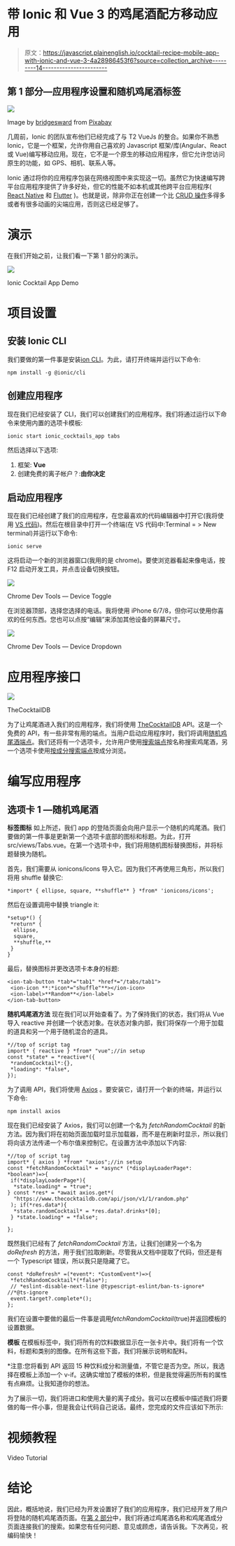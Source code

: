# 带 Ionic 和 Vue 3 的鸡尾酒配方移动应用

> 原文：<https://javascript.plainenglish.io/cocktail-recipe-mobile-app-with-ionic-and-vue-3-4a28986453f6?source=collection_archive---------14----------------------->

## 第 1 部分—应用程序设置和随机鸡尾酒标签

![](img/a614e068cca57ac9f4a9841a1db20134.png)

Image by [bridgesward](https://pixabay.com/users/bridgesward-6083077/?utm_source=link-attribution&utm_medium=referral&utm_campaign=image&utm_content=2578446) from [Pixabay](https://pixabay.com/?utm_source=link-attribution&utm_medium=referral&utm_campaign=image&utm_content=2578446)

几周前，Ionic 的团队宣布他们已经完成了与 T2 VueJs 的整合。如果你不熟悉 Ionic，它是一个框架，允许你用自己喜欢的 Javascript 框架/库(Angular、React 或 Vue)编写移动应用。现在，它不是一个原生的移动应用程序，但它允许您访问原生的功能，如 GPS、相机、联系人等。

Ionic 通过将你的应用程序包装在网络视图中来实现这一切。虽然它为快速编写跨平台应用程序提供了许多好处，但它的性能不如本机或其他跨平台应用程序( [React Native](https://reactnative.dev/) 和 [Flutter](https://flutter.dev/) )。也就是说，除非你正在创建一个比 [CRUD 操作](https://en.wikipedia.org/wiki/Create,_read,_update_and_delete)多得多或者有很多动画的尖端应用，否则这已经足够了。

# 演示

在我们开始之前，让我们看一下第 1 部分的演示。

![](img/e541361338a2fcf5a1128318203f34be.png)

Ionic Cocktail App Demo

# 项目设置

## 安装 Ionic CLI

我们要做的第一件事是安装[ion CLI](https://ionicframework.com/docs/cli)。为此，请打开终端并运行以下命令:

```
npm install -g @ionic/cli
```

## 创建应用程序

现在我们已经安装了 CLI，我们可以创建我们的应用程序。我们将通过运行以下命令来使用内置的选项卡模板:

```
ionic start ionic_cocktails_app tabs
```

然后选择以下选项:

1.  框架: **Vue**
2.  创建免费的离子帐户？:**由你决定**

## 启动应用程序

现在我们已经创建了我们的应用程序，在您最喜欢的代码编辑器中打开它(我将使用 [VS 代码](https://code.visualstudio.com/))。然后在根目录中打开一个终端(在 VS 代码中:Terminal = > New terminal)并运行以下命令:

```
ionic serve
```

这将启动一个新的浏览器窗口(我用的是 chrome)。要使浏览器看起来像电话，按 F12 启动开发工具，并点击设备切换按钮。

![](img/a8802e2e87b7913f1eaaadf3329337a2.png)

Chrome Dev Tools — Device Toggle

在浏览器顶部，选择您选择的电话。我将使用 iPhone 6/7/8，但你可以使用你喜欢的任何东西。您也可以点按“编辑”来添加其他设备的屏幕尺寸。

![](img/af010d704e17a17481bf8bd1936abb17.png)

Chrome Dev Tools — Device Dropdown

# 应用程序接口

![](img/f38892d8d009218c52181e25b09ceee2.png)

TheCocktailDB

为了让鸡尾酒进入我们的应用程序，我们将使用 [TheCocktailDB](https://www.thecocktaildb.com) API。这是一个免费的 API，有一些非常有用的端点。当用户启动应用程序时，我们将调用[随机鸡尾酒端点](https://www.thecocktaildb.com/api/json/v1/1/random.php)。我们还将有一个选项卡，允许用户使用[搜索端点](https://www.thecocktaildb.com/api/json/v1/1/search.php?s=margarita)按名称搜索鸡尾酒，另一个选项卡使用[按成分搜索端点](https://www.thecocktaildb.com/api/json/v1/1/filter.php?i=Gin)按成分浏览。

# 编写应用程序

## 选项卡 1 —随机鸡尾酒

**标签图标** 如上所述，我们 app 的登陆页面会向用户显示一个随机的鸡尾酒。我们要做的第一件事是更新第一个选项卡底部的图标和标题。为此，打开 src/views/Tabs.vue。在第一个选项卡中，我们将用随机图标替换图标，并将标题替换为随机。

首先，我们需要从 ionicons/icons 导入它。因为我们不再使用三角形，所以我们将用 shuffle 替换它:

```
*import* { ellipse, square, **shuffle** } *from* 'ionicons/icons';
```

然后在设置调用中替换 triangle it:

```
*setup*() {
 *return* {
  ellipse,
  square,
  **shuffle,**
 }
}
```

最后，替换图标并更改选项卡本身的标题:

```
<ion-tab-button *tab*="tab1" *href*="/tabs/tab1">
 <ion-icon **:*icon*="shuffle"**></ion-icon>
 <ion-label>**Random**</ion-label>
</ion-tab-button>
```

**随机鸡尾酒方法** 现在我们可以开始查看了。为了保持我们的状态，我们将从 Vue 导入 reactive 并创建一个状态对象。在状态对象内部，我们将保存一个用于加载的道具和另一个用于随机混合的道具。

```
*//top of script tag
import* { reactive } *from* "vue";//in setup
const *state* = *reactive*({
 *randomCocktail*:{},
 *loading*: *false*,
});
```

为了调用 API，我们将使用 [Axios](https://github.com/axios/axios) 。要安装它，请打开一个新的终端，并运行以下命令:

```
npm install axios
```

现在我们已经安装了 Axios，我们可以创建一个名为 *fetchRandomCocktail* 的新方法。因为我们将在初始页面加载时显示加载器，而不是在刷新时显示，所以我们将向该方法传递一个布尔值来控制它。在设置方法中添加以下内容:

```
*//top of script tag
import* { axios } *from* "axios";//in setup
const *fetchRandomCocktail* = *async* (*displayLoaderPage*: *boolean*)=>{
 if(*displayLoaderPage*){
  *state.loading* = *true*;
} const *res* = *await axios.get*(
  "https://www.thecocktaildb.com/api/json/v1/1/random.php"
 ); if(*res.data*){
  *state.randomCocktail* = *res.data?.drinks*[0];
 } *state.loading* = *false*;

};
```

既然我们已经有了 *fetchRandomCocktail* 方法，让我们创建另一个名为 *doRefresh* 的方法，用于我们拉取刷新。尽管我从文档中提取了代码，但还是有一个 Typescript 错误，所以我只是隐藏了它。

```
const *doRefresh* =(*event*: *CustomEvent*)=>{
 *fetchRandomCocktail*(*false*);
 // *eslint-disable-next-line @typescript-eslint/ban-ts-ignore* //*@ts-ignore
 event.target?.complete*();
};
```

我们在设置中要做的最后一件事是调用*fetchRandomCocktail*(true)并返回模板的设置数据。

**模板** 在模板标签中，我们将所有的饮料数据显示在一张卡片中。我们将有一个饮料，标题和类别的图像。在所有这些下面，我们将展示说明和配料。

*注意:您将看到 API 返回 15 种饮料成分和测量值，不管它是否为空。所以，我选择在模板上添加一个 v-if。这确实增加了模板的体积，但是我觉得遍历所有的属性有点麻烦。让我知道你的想法。

为了展示一切，我们将进口和使用大量的离子成分。我可以在模板中描述我们将要做的每一件小事，但是我会让代码自己说话。最终，您完成的文件应该如下所示:

# 视频教程

Video Tutorial

# 结论

因此，概括地说，我们已经为开发设置好了我们的应用程序，我们已经开发了用户将登陆的随机鸡尾酒页面。在[第 2 部分](https://diligentdev.medium.com/cocktail-recipe-mobile-app-with-ionic-and-vue-3-8a06008d4a13)中，我们将通过鸡尾酒名称和鸡尾酒成分页面连接我们的搜索。如果您有任何问题、意见或顾虑，请告诉我。下次再见，祝编码愉快！